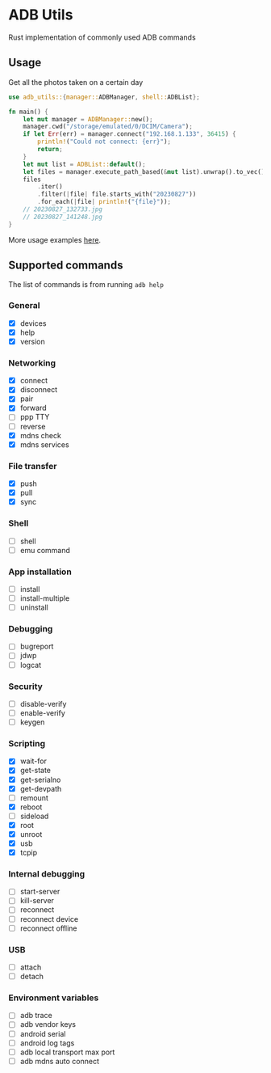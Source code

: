 # ADB Utils

Rust implementation of commonly used ADB commands

## Usage

Get all the photos taken on a certain day

```rust
use adb_utils::{manager::ADBManager, shell::ADBList};

fn main() {
    let mut manager = ADBManager::new();
    manager.cwd("/storage/emulated/0/DCIM/Camera");
    if let Err(err) = manager.connect("192.168.1.133", 36415) {
        println!("Could not connect: {err}");
        return;
    }
    let mut list = ADBList::default();
    let files = manager.execute_path_based(&mut list).unwrap().to_vec();
    files
        .iter()
        .filter(|file| file.starts_with("20230827"))
        .for_each(|file| println!("{file}"));
    // 20230827_132733.jpg
    // 20230827_141248.jpg
}
```

More usage examples [here](examples).

## Supported commands

The list of commands is from running `adb help`

### General

- [x] devices
- [x] help
- [x] version

### Networking

- [x] connect
- [x] disconnect
- [x] pair
- [x] forward
- [ ] ppp TTY
- [ ] reverse
- [x] mdns check
- [x] mdns services

### File transfer

- [x] push
- [x] pull
- [x] sync

### Shell

- [ ] shell
- [ ] emu command

### App installation

- [ ] install
- [ ] install-multiple
- [ ] uninstall

### Debugging

- [ ] bugreport
- [ ] jdwp
- [ ] logcat

### Security

- [ ] disable-verify
- [ ] enable-verify
- [ ] keygen

### Scripting

- [x] wait-for
- [x] get-state
- [x] get-serialno
- [x] get-devpath
- [ ] remount
- [x] reboot
- [ ] sideload
- [x] root
- [x] unroot
- [x] usb
- [x] tcpip

### Internal debugging

- [ ] start-server
- [ ] kill-server
- [ ] reconnect
- [ ] reconnect device
- [ ] reconnect offline

### USB

- [ ] attach
- [ ] detach

### Environment variables

- [ ] adb trace
- [ ] adb vendor keys
- [ ] android serial
- [ ] android log tags
- [ ] adb local transport max port
- [ ] adb mdns auto connect

